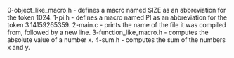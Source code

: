 0-object_like_macro.h - defines a macro named SIZE as an abbreviation for the token 1024.
1-pi.h - defines a macro named PI as an abbreviation for the token 3.14159265359.
2-main.c - prints the name of the file it was compiled from, followed by a new line.
3-function_like_macro.h - computes the absolute value of a number x.
4-sum.h - computes the sum of the numbers x and y.
